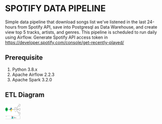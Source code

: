 # SPOTIFY DATA PIPELINE
Simple data pipeline that download songs list we've listened in the last 24-hours from Spotify API, save into Postgresql as Data Warehouse, and create view top 5 tracks, artists, and genres. This pipeline is scheduled to run daily using Airflow. Generate Spotify API access token in https://developer.spotify.com/console/get-recently-played/

## Prerequisite
1. Python 3.8.x
2. Apache Airflow 2.2.3
3. Apache Spark 3.2.0

## ETL Diagram
<img src="./additional_files/etl_diagram.jpg" width="50" height="50" />
